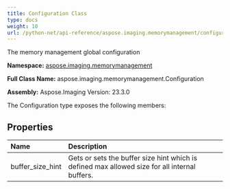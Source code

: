 ```yaml
---
title: Configuration Class
type: docs
weight: 10
url: /python-net/api-reference/aspose.imaging.memorymanagement/configuration/
---
```


The memory management global configuration

**Namespace:** [aspose.imaging.memorymanagement](/imaging/python-net/api-reference/aspose.imaging.memorymanagement/)

**Full Class Name:** aspose.imaging.memorymanagement.Configuration

**Assembly:**  Aspose.Imaging Version: 23.3.0

The Configuration type exposes the following members:
## **Properties**
|**Name**|**Description**|
| :- | :- |
|buffer_size_hint|Gets or sets the buffer size hint which is defined max allowed size for all internal buffers.|
